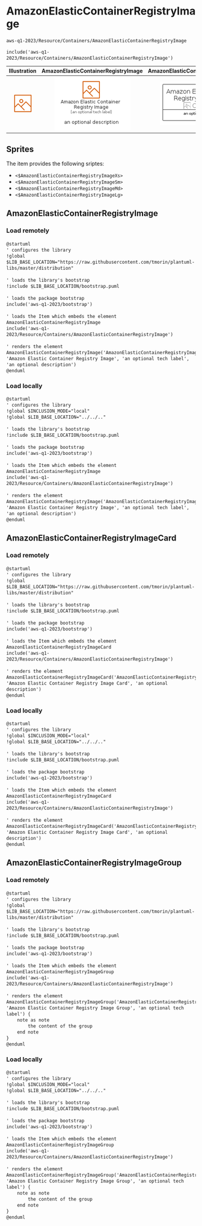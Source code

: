 # AmazonElasticContainerRegistryImage


```text
aws-q1-2023/Resource/Containers/AmazonElasticContainerRegistryImage
```

```text
include('aws-q1-2023/Resource/Containers/AmazonElasticContainerRegistryImage')
```



| Illustration | AmazonElasticContainerRegistryImage | AmazonElasticContainerRegistryImageCard | AmazonElasticContainerRegistryImageGroup |
| :---: | :---: | :---: | :---: |
| ![illustration for Illustration](../../../aws-q1-2023/Resource/Containers/AmazonElasticContainerRegistryImage.png) | ![illustration for AmazonElasticContainerRegistryImage](../../../aws-q1-2023/Resource/Containers/AmazonElasticContainerRegistryImage.Local.png) | ![illustration for AmazonElasticContainerRegistryImageCard](../../../aws-q1-2023/Resource/Containers/AmazonElasticContainerRegistryImageCard.Local.png) | ![illustration for AmazonElasticContainerRegistryImageGroup](../../../aws-q1-2023/Resource/Containers/AmazonElasticContainerRegistryImageGroup.Local.png) |



## Sprites
The item provides the following sriptes:

- `<$AmazonElasticContainerRegistryImageXs>`
- `<$AmazonElasticContainerRegistryImageSm>`
- `<$AmazonElasticContainerRegistryImageMd>`
- `<$AmazonElasticContainerRegistryImageLg>`





## AmazonElasticContainerRegistryImage

### Load remotely
```plantuml
@startuml
' configures the library
!global $LIB_BASE_LOCATION="https://raw.githubusercontent.com/tmorin/plantuml-libs/master/distribution"

' loads the library's bootstrap
!include $LIB_BASE_LOCATION/bootstrap.puml

' loads the package bootstrap
include('aws-q1-2023/bootstrap')

' loads the Item which embeds the element AmazonElasticContainerRegistryImage
include('aws-q1-2023/Resource/Containers/AmazonElasticContainerRegistryImage')

' renders the element
AmazonElasticContainerRegistryImage('AmazonElasticContainerRegistryImage', 'Amazon Elastic Container Registry Image', 'an optional tech label', 'an optional description')
@enduml
```

### Load locally
```plantuml
@startuml
' configures the library
!global $INCLUSION_MODE="local"
!global $LIB_BASE_LOCATION="../../.."

' loads the library's bootstrap
!include $LIB_BASE_LOCATION/bootstrap.puml

' loads the package bootstrap
include('aws-q1-2023/bootstrap')

' loads the Item which embeds the element AmazonElasticContainerRegistryImage
include('aws-q1-2023/Resource/Containers/AmazonElasticContainerRegistryImage')

' renders the element
AmazonElasticContainerRegistryImage('AmazonElasticContainerRegistryImage', 'Amazon Elastic Container Registry Image', 'an optional tech label', 'an optional description')
@enduml
```

## AmazonElasticContainerRegistryImageCard

### Load remotely
```plantuml
@startuml
' configures the library
!global $LIB_BASE_LOCATION="https://raw.githubusercontent.com/tmorin/plantuml-libs/master/distribution"

' loads the library's bootstrap
!include $LIB_BASE_LOCATION/bootstrap.puml

' loads the package bootstrap
include('aws-q1-2023/bootstrap')

' loads the Item which embeds the element AmazonElasticContainerRegistryImageCard
include('aws-q1-2023/Resource/Containers/AmazonElasticContainerRegistryImage')

' renders the element
AmazonElasticContainerRegistryImageCard('AmazonElasticContainerRegistryImageCard', 'Amazon Elastic Container Registry Image Card', 'an optional description')
@enduml
```

### Load locally
```plantuml
@startuml
' configures the library
!global $INCLUSION_MODE="local"
!global $LIB_BASE_LOCATION="../../.."

' loads the library's bootstrap
!include $LIB_BASE_LOCATION/bootstrap.puml

' loads the package bootstrap
include('aws-q1-2023/bootstrap')

' loads the Item which embeds the element AmazonElasticContainerRegistryImageCard
include('aws-q1-2023/Resource/Containers/AmazonElasticContainerRegistryImage')

' renders the element
AmazonElasticContainerRegistryImageCard('AmazonElasticContainerRegistryImageCard', 'Amazon Elastic Container Registry Image Card', 'an optional description')
@enduml
```

## AmazonElasticContainerRegistryImageGroup

### Load remotely
```plantuml
@startuml
' configures the library
!global $LIB_BASE_LOCATION="https://raw.githubusercontent.com/tmorin/plantuml-libs/master/distribution"

' loads the library's bootstrap
!include $LIB_BASE_LOCATION/bootstrap.puml

' loads the package bootstrap
include('aws-q1-2023/bootstrap')

' loads the Item which embeds the element AmazonElasticContainerRegistryImageGroup
include('aws-q1-2023/Resource/Containers/AmazonElasticContainerRegistryImage')

' renders the element
AmazonElasticContainerRegistryImageGroup('AmazonElasticContainerRegistryImageGroup', 'Amazon Elastic Container Registry Image Group', 'an optional tech label') {
    note as note
        the content of the group
    end note
}
@enduml
```

### Load locally
```plantuml
@startuml
' configures the library
!global $INCLUSION_MODE="local"
!global $LIB_BASE_LOCATION="../../.."

' loads the library's bootstrap
!include $LIB_BASE_LOCATION/bootstrap.puml

' loads the package bootstrap
include('aws-q1-2023/bootstrap')

' loads the Item which embeds the element AmazonElasticContainerRegistryImageGroup
include('aws-q1-2023/Resource/Containers/AmazonElasticContainerRegistryImage')

' renders the element
AmazonElasticContainerRegistryImageGroup('AmazonElasticContainerRegistryImageGroup', 'Amazon Elastic Container Registry Image Group', 'an optional tech label') {
    note as note
        the content of the group
    end note
}
@enduml
```

